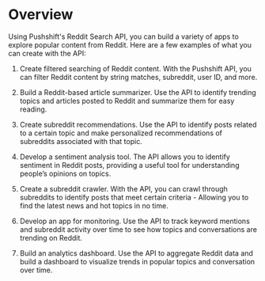 # Overview

Using Pushshift's Reddit Search API, you can build a variety of apps to explore popular content from Reddit. Here are a few examples of what you can create with the API:

1. Create filtered searching of Reddit content. With the Pushshift API, you can filter Reddit content by string matches, subreddit, user ID, and more.

2. Build a Reddit-based article summarizer. Use the API to identify trending topics and articles posted to Reddit and summarize them for easy reading.

3. Create subreddit recommendations. Use the API to identify posts related to a certain topic and make personalized recommendations of subreddits associated with that topic.

4. Develop a sentiment analysis tool. The API allows you to identify sentiment in Reddit posts, providing a useful tool for understanding people’s opinions on topics.

5. Create a subreddit crawler. With the API, you can crawl through subreddits to identify posts that meet certain criteria - Allowing you to find the latest news and hot topics in no time.

6. Develop an app for monitoring. Use the API to track keyword mentions and subreddit activity over time to see how topics and conversations are trending on Reddit.

7. Build an analytics dashboard. Use the API to aggregate Reddit data and build a dashboard to visualize trends in popular topics and conversation over time.

